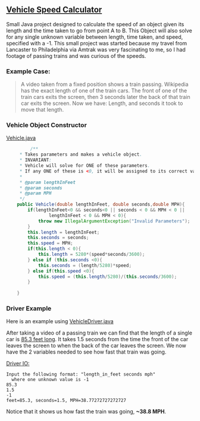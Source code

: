 ## [Vehicle Speed Calculator](https://github.com/MattFossett/Vehicle-Speed-Calculator)

Small Java project designed to calculate the speed of an object given its length and the 
time taken to go from point A to B. 
This Object will also solve for any single unknown variable between length, time taken, and speed, specified with a -1.
This small project was started because my travel from Lancaster to Philadelphia
via Amtrak was very fascinating to me, so I had footage of passing trains and was curious of the speeds. 

### Example Case:
> A video taken from a fixed position shows a train passing. Wikipedia has the exact length of one of the train cars. The front of one of the train cars exits the screen, then 3 seconds later the back of that train car exits the screen. 
Now we have: Length, and seconds it took to move that length.

### Vehicle Object Constructor
[Vehicle.java](https://github.com/MattFossett/Vehicle-Speed-Calculator/blob/master/Vehicle.java)
```java
         /**
	 * Takes parameters and makes a vehicle object. 
	 * INVARIANT: 
	 * Vehicle will solve for ONE of these parameters. 
	 * If any ONE of these is <0, it will be assigned to its correct value. 
	 * 
	 * @param lengthInFeet 
	 * @param seconds
	 * @param MPH
	 */
	public Vehicle(double lengthInFeet, double seconds,double MPH){
		if(lengthInFeet<0 && seconds<0 || seconds < 0 && MPH < 0 ||
				lengthInFeet < 0 && MPH < 0){
			throw new IllegalArgumentException("Invalid Parameters");
		}
		this.length = lengthInFeet;
		this.seconds = seconds;
		this.speed = MPH;
		if(this.length < 0){
			this.length = 5280*(speed*seconds/3600);
		} else if (this.seconds <0){
			this.seconds = (length/5280)*speed;
		} else if(this.speed <0){
			this.speed = (this.length/5280)/(this.seconds/3600);
		}
		
	}
```

### Driver Example
Here is an example using [VehicleDriver.java](https://github.com/MattFossett/Vehicle-Speed-Calculator/blob/master/VehicleDriver.java)

After taking a video of a passing train we can find that the length of a single car is [85.3 feet long](https://en.wikipedia.org/wiki/Amfleet). 
It takes 1.5 seconds from the time the front of the car leaves the screen to when the back of the car leaves the screen. 
We now have the 2 variables needed to see how fast that train was going. 

[Driver IO:](https://github.com/MattFossett/Vehicle-Speed-Calculator/blob/master/VehicleDriver.java)

```shell
Input the following format: "length_in_feet seconds mph"
  where one unknown value is -1 
85.3 
1.5
-1 
feet=85.3, seconds=1.5, MPH=38.77272727272727
```

Notice that it shows us how fast the train was going, **~38.8 MPH**. 
